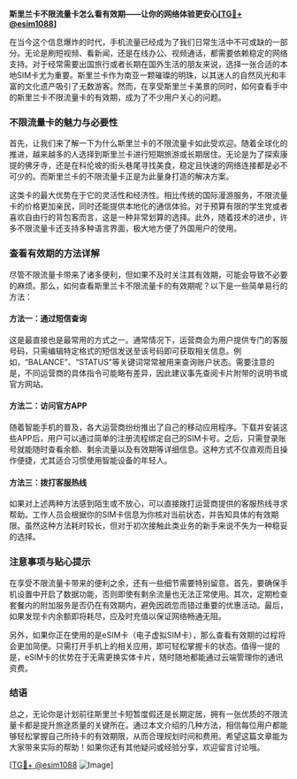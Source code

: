 **斯里兰卡不限流量卡怎么看有效期——让你的网络体验更安心[[TG💪+ @esim1088](https://t.me/s/esim1088)]**

在当今这个信息爆炸的时代，手机流量已经成为了我们日常生活中不可或缺的一部分。无论是刷短视频、看新闻，还是在线办公、视频通话，都需要依赖稳定的网络支持。对于经常需要出国旅行或者长期在国外生活的朋友来说，选择一张合适的本地SIM卡尤为重要。斯里兰卡作为南亚一颗璀璨的明珠，以其迷人的自然风光和丰富的文化遗产吸引了无数游客。然而，在享受斯里兰卡美景的同时，如何查看手中的斯里兰卡不限流量卡的有效期，成为了不少用户关心的问题。

### 不限流量卡的魅力与必要性

首先，让我们来了解一下为什么斯里兰卡的不限流量卡如此受欢迎。随着全球化的推进，越来越多的人选择到斯里兰卡进行短期旅游或长期居住。无论是为了探索康提的佛牙寺，还是在科伦坡的街头巷尾寻找美食，稳定且快速的网络连接都是必不可少的。而斯里兰卡的不限流量卡正是为此量身打造的解决方案。

这类卡的最大优势在于它的灵活性和经济性。相比传统的国际漫游服务，不限流量卡的价格更加亲民，同时还能提供本地化的通信体验。对于预算有限的学生党或者喜欢自由行的背包客而言，这是一种非常划算的选择。此外，随着技术的进步，许多不限流量卡还支持多种语言界面，极大地方便了外国用户的使用。

### 查看有效期的方法详解

尽管不限流量卡带来了诸多便利，但如果不及时关注其有效期，可能会导致不必要的麻烦。那么，如何查看斯里兰卡不限流量卡的有效期呢？以下是一些简单易行的方法：

#### 方法一：通过短信查询

这是最直接也是最常用的方式之一。通常情况下，运营商会为用户提供专门的客服号码，只需编辑特定格式的短信发送至该号码即可获取相关信息。例如，“BALANCE”、“STATUS”等关键词常常被用来查询账户状态。需要注意的是，不同运营商的具体指令可能略有差异，因此建议事先查阅卡片附带的说明书或官方网站。

#### 方法二：访问官方APP

随着智能手机的普及，各大运营商纷纷推出了自己的移动应用程序。下载并安装这些APP后，用户可以通过简单的注册流程绑定自己的SIM卡号。之后，只需登录账号就能随时查看余额、剩余流量以及有效期等详细信息。这种方式不仅直观而且操作便捷，尤其适合习惯使用智能设备的年轻人。

#### 方法三：拨打客服热线

如果对上述两种方法感到陌生或不放心，可以直接拨打运营商提供的客服热线寻求帮助。工作人员会根据你的SIM卡信息为你核对当前状态，并告知具体的有效期限。虽然这种方法耗时较长，但对于初次接触此类业务的新手来说不失为一种稳妥的选择。

### 注意事项与贴心提示

在享受不限流量卡带来的便利之余，还有一些细节需要特别留意。首先，要确保手机设置中开启了数据功能，否则即使有剩余流量也无法正常使用。其次，定期检查套餐内的附加服务是否仍在有效期内，避免因疏忽而错过重要的优惠活动。最后，如果发现卡内余额即将耗尽，应及时充值以保证网络畅通无阻。

另外，如果你正在使用的是eSIM卡（电子虚拟SIM卡），那么查看有效期的过程将会更加简便。只需打开手机上的相关应用，即可轻松掌握卡的状态。值得一提的是，eSIM卡的优势在于无需更换实体卡片，随时随地都能通过云端管理你的通讯资费。

### 结语

总之，无论你是计划前往斯里兰卡短暂度假还是长期定居，拥有一张优质的不限流量卡都是提升旅途质量的关键所在。通过本文介绍的几种方法，相信每位用户都能够轻松掌握自己所持卡的有效期限，从而合理规划时间和费用。希望这篇文章能为大家带来实际的帮助！如果你还有其他疑问或经验分享，欢迎留言讨论哦。

[[TG💪+ @esim1088](https://t.me/s/esim1088) ![Image](https://i.postimg.cc/4NQfJmqS/Snipaste-2025-05-13-00-14-12.png)]